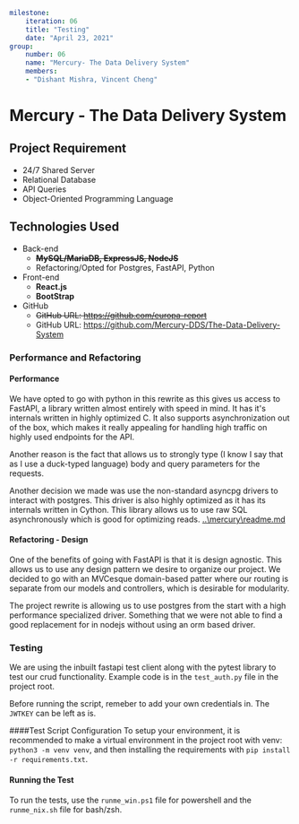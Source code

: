 ```yaml
milestone:
    iteration: 06
    title: "Testing"
    date: "April 23, 2021"
group:
    number: 06
    name: "Mercury- The Data Delivery System"
    members:
    - "Dishant Mishra, Vincent Cheng"
```  
  
# Mercury - The Data Delivery System
## Project Requirement
- 24/7 Shared Server
- Relational Database 
- API Queries
- Object-Oriented Programming Language

## Technologies Used  
- Back-end
     - ~~**MySQL/MariaDB, ExpressJS, NodeJS**~~
     - Refactoring/Opted for Postgres, FastAPI, Python
- Front-end 
     -  **React.js** 
     -  **BootStrap**
- GitHub
    - ~~GitHub URL: https://github.com/europa-report~~
    - GitHub URL: https://github.com/Mercury-DDS/The-Data-Delivery-System

### Performance and Refactoring

#### Performance
We have opted to go with python in this rewrite as this gives us access to FastAPI, 
a library written almost entirely with speed in mind. It has it's internals written 
in highly optimized C. It also supports asynchronization out of the box, which makes 
it really appealing for handling high traffic on highly used endpoints for the API.

Another reason is the fact that allows us to strongly type (I know I say that as I 
use a duck-typed language) body and query parameters for the requests. 

Another decision we made was use the non-standard asyncpg drivers to interact 
with postgres. This driver is also highly optimized as it has its internals written in 
Cython. This library allows us to use raw SQL asynchronously which is good for 
optimizing reads.
[..\mercury\readme.md](..\mercury\readme.md)


#### Refactoring - Design
One of the benefits of going with FastAPI is that it is design agnostic. This allows us
to use any design pattern we desire to organize our project. We decided to go with 
an MVCesque domain-based patter where our routing is separate from our models and 
controllers, which is desirable for modularity.

The project rewrite is allowing us to use postgres from the start with a high 
performance specialized driver. Something that we were not able to find a good 
replacement for in nodejs without using an orm based driver.

### Testing
We are using the inbuilt fastapi test client along with the pytest library to
test our crud functionality. Example code is in the `test_auth.py` file in the
project root.

Before running the script, remeber to add your own credentials in. The `JWTKEY`
can be left as is.

####Test Script Configuration
To setup your environment, it is recommended to make a virtual environment in
the project root with venv: `python3 -m venv venv`, and then installing the
requirements with `pip install -r requirements.txt`.

#### Running the Test
To run the tests, use the `runme_win.ps1` file for powershell and the
`runme_nix.sh` file for bash/zsh.

